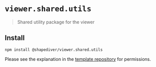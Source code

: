 # `viewer.shared.utils`

> Shared utility package for the viewer

## Install
```
npm install @shapediver/viewer.shared.utils
```

Please see the explanation in the [template repository](https://github.com/shapediver/ShapeDiverMonorepoTemplate) for permissions.
